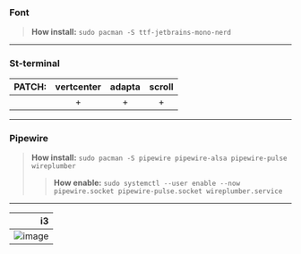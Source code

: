 ### Font
>**How install:**
`sudo pacman -S ttf-jetbrains-mono-nerd`
---
### St-terminal
| PATCH: | vertcenter | adapta | scroll |
| :--: | :--: | :--: | :--: |
| | + | + | + |
---
### Pipewire
>**How install:**
`sudo pacman -S pipewire pipewire-alsa pipewire-pulse wireplumber`
>>**How enable:**
`sudo systemctl --user enable --now pipewire.socket pipewire-pulse.socket wireplumber.service`
---

| i3 |
| --: |
| ![image](https://github.com/aquaverso2077/i3-config-manjaro/assets/149948716/dd755955-9d2c-44a3-afb8-7dacb9f77ee6) |
